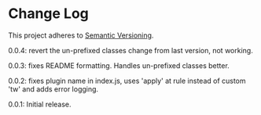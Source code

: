 # Change Log

This project adheres to [Semantic Versioning](http://semver.org/).

0.0.4: revert the un-prefixed classes change from last version, not working.

0.0.3: fixes README formatting. Handles un-prefixed classes better.

0.0.2: fixes plugin name in index.js, uses 'apply' at rule instead of custom 'tw' and adds error logging.

0.0.1: Initial release.
